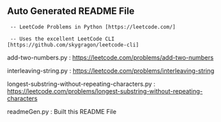 
Auto Generated README File
--------------------------
	 -- LeetCode Problems in Python [https://leetcode.com/]

	 -- Uses the excellent LeetCode CLI [https://github.com/skygragon/leetcode-cli]



add-two-numbers.py : https://leetcode.com/problems/add-two-numbers

interleaving-string.py : https://leetcode.com/problems/interleaving-string

longest-substring-without-repeating-characters.py : https://leetcode.com/problems/longest-substring-without-repeating-characters

readmeGen.py : Built this README File

